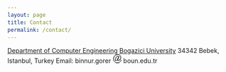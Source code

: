 ```yaml
---
layout: page
title: Contact
permalink: /contact/
---
```


[Department of Computer Engineering](http://cmpe.boun.edu.tr/) [Bogazici University](http://www.boun.edu.tr/) 34342 Bebek, Istanbul, Turkey
Email: binnur.gorer <img src="/images/at.gif" width="20" height="20"> boun.edu.tr
